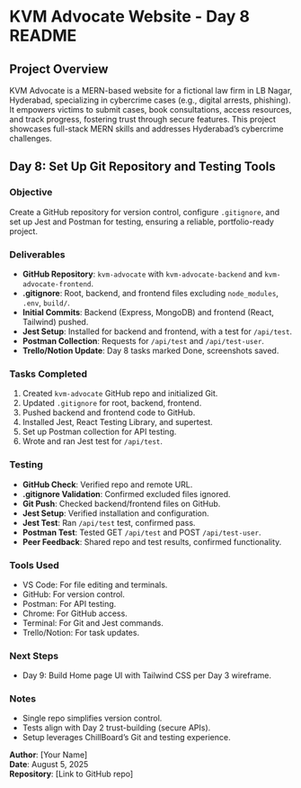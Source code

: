 # KVM Advocate Website - Day 8 README

## Project Overview

KVM Advocate is a MERN-based website for a fictional law firm in LB Nagar, Hyderabad, specializing in cybercrime cases (e.g., digital arrests, phishing). It empowers victims to submit cases, book consultations, access resources, and track progress, fostering trust through secure features. This project showcases full-stack MERN skills and addresses Hyderabad’s cybercrime challenges.

## Day 8: Set Up Git Repository and Testing Tools

### Objective
Create a GitHub repository for version control, configure `.gitignore`, and set up Jest and Postman for testing, ensuring a reliable, portfolio-ready project.

### Deliverables
- **GitHub Repository**: `kvm-advocate` with `kvm-advocate-backend` and `kvm-advocate-frontend`.
- **.gitignore**: Root, backend, and frontend files excluding `node_modules`, `.env`, `build/`.
- **Initial Commits**: Backend (Express, MongoDB) and frontend (React, Tailwind) pushed.
- **Jest Setup**: Installed for backend and frontend, with a test for `/api/test`.
- **Postman Collection**: Requests for `/api/test` and `/api/test-user`.
- **Trello/Notion Update**: Day 8 tasks marked Done, screenshots saved.

### Tasks Completed
1. Created `kvm-advocate` GitHub repo and initialized Git.
2. Updated `.gitignore` for root, backend, frontend.
3. Pushed backend and frontend code to GitHub.
4. Installed Jest, React Testing Library, and supertest.
5. Set up Postman collection for API testing.
6. Wrote and ran Jest test for `/api/test`.

### Testing
- **GitHub Check**: Verified repo and remote URL.
- **.gitignore Validation**: Confirmed excluded files ignored.
- **Git Push**: Checked backend/frontend files on GitHub.
- **Jest Setup**: Verified installation and configuration.
- **Jest Test**: Ran `/api/test` test, confirmed pass.
- **Postman Test**: Tested GET `/api/test` and POST `/api/test-user`.
- **Peer Feedback**: Shared repo and test results, confirmed functionality.

### Tools Used
- VS Code: For file editing and terminals.
- GitHub: For version control.
- Postman: For API testing.
- Chrome: For GitHub access.
- Terminal: For Git and Jest commands.
- Trello/Notion: For task updates.

### Next Steps
- Day 9: Build Home page UI with Tailwind CSS per Day 3 wireframe.

### Notes
- Single repo simplifies version control.
- Tests align with Day 2 trust-building (secure APIs).
- Setup leverages ChillBoard’s Git and testing experience.

**Author**: [Your Name]  
**Date**: August 5, 2025  
**Repository**: [Link to GitHub repo]  